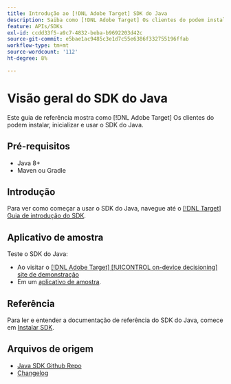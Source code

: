 ```yaml
---
title: Introdução ao [!DNL Adobe Target] SDK do Java
description: Saiba como [!DNL Adobe Target] Os clientes do podem instalar, inicializar e usar o SDK do Java.
feature: APIs/SDKs
exl-id: ccdd33f5-a9c7-4832-beba-b9692203d42c
source-git-commit: e5bae1ac9485c3e1d7c55e6386f332755196ffab
workflow-type: tm+mt
source-wordcount: '112'
ht-degree: 8%

---
```


# Visão geral do SDK do Java

Este guia de referência mostra como [!DNL Adobe Target] Os clientes do podem instalar, inicializar e usar o SDK do Java.

## Pré-requisitos

* Java 8+
* Maven ou Gradle

## Introdução

Para ver como começar a usar o SDK do Java, navegue até o [[!DNL Target] Guia de introdução do SDK](../sdk-guides/getting-started/getting-started.md).

## Aplicativo de amostra

Teste o SDK do Java:

* Ao visitar o [[!DNL Adobe Target] [!UICONTROL on-device decisioning] site de demonstração](https://github.com/adobe/on-device-decisioning-demo-site)
* Em um [aplicativo de amostra](../sdk-guides/sample-apps/sample-apps.md).

## Referência

Para ler e entender a documentação de referência do SDK do Java, comece em [Instalar SDK](install-sdk.md).

## Arquivos de origem

* [Java SDK Github Repo](https://github.com/adobe/target-java-sdk)
* [Changelog](https://github.com/adobe/target-java-sdk/blob/master/CHANGELOG.md)

